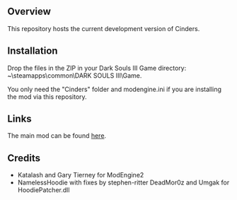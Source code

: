 ## Overview
This repository hosts the current development version of Cinders.

## Installation
Drop the files in the ZIP in your Dark Souls III Game directory: ~\steamapps\common\DARK SOULS III\Game\.

You only need the "Cinders" folder and modengine.ini if you are installing the mod via this repository.

## Links
The main mod can be found [here](https://www.nexusmods.com/darksouls3/mods/310).

## Credits
- Katalash and Gary Tierney for ModEngine2
- NamelessHoodie with fixes by stephen-ritter DeadMor0z and Umgak for HoodiePatcher.dll
